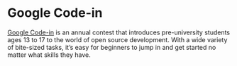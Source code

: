 # Google Code-in

[Google Code-in](https://codein.withgoogle.com/) is an annual contest
that introduces pre-university students ages 13 to 17 to the world of
open source development. With a wide variety of bite-sized tasks, it’s
easy for beginners to jump in and get started no matter what skills they
have.
